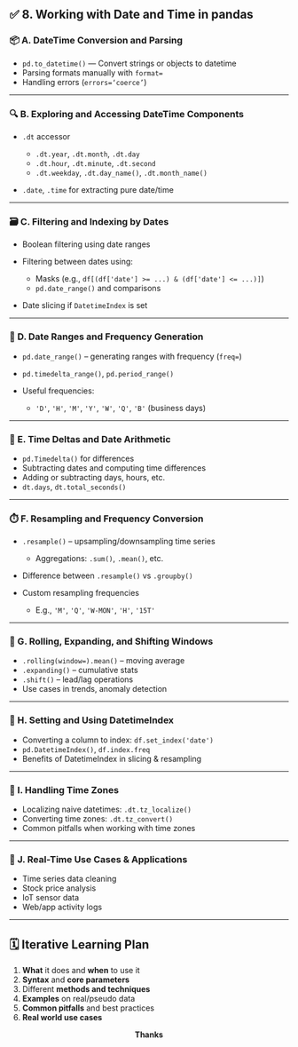 ## ✅ **8. Working with Date and Time in pandas**

### 📦 A. DateTime Conversion and Parsing

* `pd.to_datetime()` — Convert strings or objects to datetime
* Parsing formats manually with `format=`
* Handling errors (`errors=‘coerce’`)

---

### 🔍 B. Exploring and Accessing DateTime Components

* `.dt` accessor

  * `.dt.year`, `.dt.month`, `.dt.day`
  * `.dt.hour`, `.dt.minute`, `.dt.second`
  * `.dt.weekday`, `.dt.day_name()`, `.dt.month_name()`
* `.date`, `.time` for extracting pure date/time

---

### 🗃️ C. Filtering and Indexing by Dates

* Boolean filtering using date ranges
* Filtering between dates using:

  * Masks (e.g., `df[(df['date'] >= ...) & (df['date'] <= ...)]`)
  * `pd.date_range()` and comparisons
* Date slicing if `DatetimeIndex` is set

---

### 🧱 D. Date Ranges and Frequency Generation

* `pd.date_range()` – generating ranges with frequency (`freq=`)
* `pd.timedelta_range()`, `pd.period_range()`
* Useful frequencies:

  * `'D'`, `'H'`, `'M'`, `'Y'`, `'W'`, `'Q'`, `'B'` (business days)

---

### 🧮 E. Time Deltas and Date Arithmetic

* `pd.Timedelta()` for differences
* Subtracting dates and computing time differences
* Adding or subtracting days, hours, etc.
* `dt.days`, `dt.total_seconds()`

---

### ⏱️ F. Resampling and Frequency Conversion

* `.resample()` – upsampling/downsampling time series

  * Aggregations: `.sum()`, `.mean()`, etc.
* Difference between `.resample()` vs `.groupby()`
* Custom resampling frequencies

  * E.g., `'M'`, `'Q'`, `'W-MON'`, `'H'`, `'15T'`

---

### 🔄 G. Rolling, Expanding, and Shifting Windows

* `.rolling(window=).mean()` – moving average
* `.expanding()` – cumulative stats
* `.shift()` – lead/lag operations
* Use cases in trends, anomaly detection

---

### 🧭 H. Setting and Using DatetimeIndex

* Converting a column to index: `df.set_index('date')`
* `pd.DatetimeIndex()`, `df.index.freq`
* Benefits of DatetimeIndex in slicing & resampling

---

### 🧰 I. Handling Time Zones

* Localizing naive datetimes: `.dt.tz_localize()`
* Converting time zones: `.dt.tz_convert()`
* Common pitfalls when working with time zones

---

### 🧪 J. Real-Time Use Cases & Applications

* Time series data cleaning
* Stock price analysis
* IoT sensor data
* Web/app activity logs

---

## 🗓️ Iterative Learning Plan

1. **What** it does and **when** to use it
2. **Syntax** and **core parameters**
3. Different **methods and techniques**
4. **Examples** on real/pseudo data
5. **Common pitfalls** and best practices
6. **Real world use cases**

<center><b>Thanks</b></center>